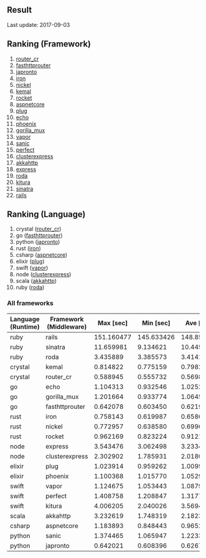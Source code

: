 ## Result

Last update: 2017-09-03

## Ranking (Framework)

1. [router_cr](https://github.com/tbrand/router.cr)
2. [fasthttprouter](https://github.com/buaazp/fasthttprouter)
3. [japronto](https://github.com/squeaky-pl/japronto)
4. [iron](https://github.com/iron/iron)
5. [nickel](https://github.com/nickel-org/nickel.rs)
6. [kemal](https://github.com/kemalcr/kemal)
7. [rocket](https://github.com/SergioBenitez/Rocket)
8. [aspnetcore](https://github.com/aspnet/Home)
9. [plug](https://github.com/elixir-lang/plug)
10. [echo](https://github.com/labstack/echo)
11. [phoenix](https://github.com/phoenixframework/phoenix)
12. [gorilla_mux](https://github.com/gorilla/mux)
13. [vapor](https://github.com/vapor/vapor)
14. [sanic](https://github.com/channelcat/sanic)
15. [perfect](https://github.com/PerfectlySoft/Perfect)
16. [clusterexpress](https://github.com/LearnBoost/cluster)
17. [akkahttp](https://github.com/akka/akka-http)
18. [express](https://github.com/expressjs/express)
19. [roda](https://github.com/jeremyevans/roda)
20. [kitura](https://github.com/IBM-Swift/Kitura)
21. [sinatra](https://github.com/sinatra/sinatra)
22. [rails](https://github.com/rails/rails)

## Ranking (Language)

1. crystal ([router_cr](https://github.com/tbrand/router.cr))
2. go ([fasthttprouter](https://github.com/buaazp/fasthttprouter))
3. python ([japronto](https://github.com/squeaky-pl/japronto))
4. rust ([iron](https://github.com/iron/iron))
5. csharp ([aspnetcore](https://github.com/aspnet/Home))
6. elixir ([plug](https://github.com/elixir-lang/plug))
7. swift ([vapor](https://github.com/vapor/vapor))
8. node ([clusterexpress](https://github.com/LearnBoost/cluster))
9. scala ([akkahttp](https://github.com/akka/akka-http))
10. ruby ([roda](https://github.com/jeremyevans/roda))

### All frameworks

| Language (Runtime)        | Framework (Middleware)    |       Max [sec] |       Min [sec] |       Ave [sec] |
|---------------------------|---------------------------|-----------------|-----------------|-----------------|
| ruby                      | rails                     |      151.160477 |      145.633426 |      148.853707 |
| ruby                      | sinatra                   |       11.659981 |        9.134621 |       10.445432 |
| ruby                      | roda                      |        3.435889 |        3.385573 |        3.414127 |
| crystal                   | kemal                     |        0.814822 |        0.775159 |        0.798208 |
| crystal                   | router_cr                 |        0.588945 |        0.555732 |        0.569883 |
| go                        | echo                      |        1.104313 |        0.932546 |        1.025218 |
| go                        | gorilla_mux               |        1.201664 |        0.933774 |        1.064551 |
| go                        | fasthttprouter            |        0.642078 |        0.603450 |        0.621996 |
| rust                      | iron                      |        0.758143 |        0.619987 |        0.658646 |
| rust                      | nickel                    |        0.772957 |        0.638580 |        0.699693 |
| rust                      | rocket                    |        0.962169 |        0.823224 |        0.912197 |
| node                      | express                   |        3.543476 |        3.062498 |        3.233436 |
| node                      | clusterexpress            |        2.302902 |        1.785931 |        2.018050 |
| elixir                    | plug                      |        1.023914 |        0.959262 |        1.009920 |
| elixir                    | phoenix                   |        1.100368 |        1.015770 |        1.052924 |
| swift                     | vapor                     |        1.124675 |        1.053443 |        1.087921 |
| swift                     | perfect                   |        1.408758 |        1.208847 |        1.317767 |
| swift                     | kitura                    |        4.006205 |        2.040026 |        3.569476 |
| scala                     | akkahttp                  |        3.232619 |        1.748319 |        2.182369 |
| csharp                    | aspnetcore                |        1.183893 |        0.848443 |        0.965234 |
| python                    | sanic                     |        1.374465 |        1.065947 |        1.223306 |
| python                    | japronto                  |        0.642021 |        0.608396 |        0.626705 |
